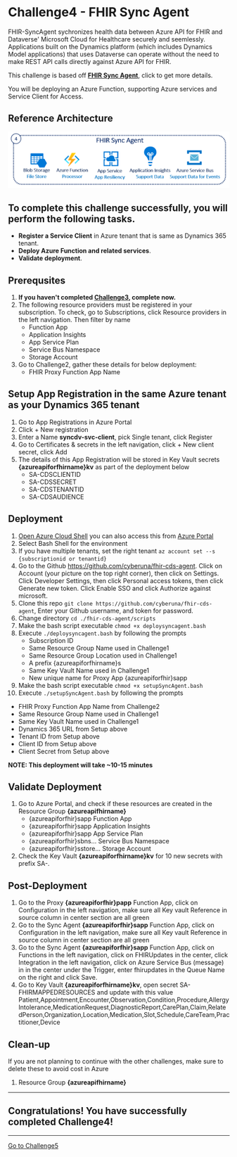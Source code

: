# Challenge4 - FHIR Sync Agent

FHIR-SyncAgent sychronizes health data between Azure API for FHIR and Dataverse' Microsoft Cloud for Healthcare securely and seemlessly. Applications built on the Dynamics platform (which includes Dynamics Model applications) that uses Dataverse can operate without the need to make REST API calls directly against Azure API for FHIR. 

This challenge is based off **[FHIR Sync Agent](https://github.com/microsoft/fhir-cds-agent)**, click to get more details.

You will be deploying an Azure Function, supporting Azure services and Service Client for Access.

## Reference Architecture
<center><img src="../images/fhir-syncagent.png" width="650"></center>

## To complete this challenge successfully, you will perform the following tasks.

* **Register a Service Client** in Azure tenant that is same as Dynamics 365 tenant.
* **Deploy Azure Function and related services**. 
* **Validate deployment**.

## Prerequsites

1. **If you haven't completed [Challenge3](../Challenge3-FHIRLoader/ReadMe.md), complete now.**
2. The following resource providers must be registered in your subscription. To check, go to Subscriptions, click Resource providers in the left navigation. Then filter by name
   * Function App
   * Application Insights
   * App Service Plan
   * Service Bus Namespace
   * Storage Account
3. Go to Challenge2, gather these details for below deployment:
   * FHIR Proxy Function App Name

## Setup App Registration in the same Azure tenant as your Dynamics 365 tenant
1. Go to App Registrations in Azure Portal
2. Click + New registration
3. Enter a Name **syncdv-svc-client**, pick Single tenant, click Register
4. Go to Certificates & secrets in the left navigation, click + New client secret, click Add
5. The details of this App Registration will be stored in Key Vault secrets **{azureapiforfhirname}kv** as part of the deployment below
   * SA-CDSCLIENTID
   * SA-CDSSECRET
   * SA-CDSTENANTID
   * SA-CDSAUDIENCE

## Deployment
1. [Open Azure Cloud Shell](https://shell.azure.com) you can also access this from [Azure Portal](https://portal.azure.com)
2. Select Bash Shell for the environment 
3. If you have multiple tenants, set the right tenant ```az account set --s {subscriptionid or tenantid}```
4. Go to the Github https://github.com/cyberuna/fhir-cds-agent. Click on Account (your picture on the top right corner), then click on Settings. Click Developer Settings, then click Personal access tokens, then click Generate new token. Click Enable SSO and click Authorize against microsoft.
5. Clone this repo ```git clone https://github.com/cyberuna/fhir-cds-agent```, Enter your Github username, and token for password.
6. Change directory ```cd ./fhir-cds-agent/scripts```
7. Make the bash script executable ```chmod +x deploysyncagent.bash```
8. Execute ```./deploysyncagent.bash``` by following the prompts
   * Subscription ID 
   * Same Resource Group Name used in Challenge1
   * Same Resource Group Location used in Challenge1
   * A prefix {azureapiforfhirname}s
   * Same Key Vault Name used in Challenge1
   * New unique name for Proxy App {azureapiforfhir}sapp
9. Make the bash script executable ```chmod +x setupSyncAgent.bash```
10. Execute ```./setupSyncAgent.bash``` by following the prompts
   * FHIR Proxy Function App Name from Challenge2
   * Same Resource Group Name used in Challenge1
   * Same Key Vault Name used in Challenge1
   * Dynamics 365 URL from Setup above
   * Tenant ID from Setup above
   * Client ID from Setup above
   * Client Secret from Setup above

**NOTE: This deployment will take ~10-15 minutes**

## Validate Deployment
1. Go to Azure Portal, and check if these resources are created in the Resource Group **{azureapifhirname}**
   * {azureapiforfhir}sapp Function App
   * {azureapiforfhir}sapp Application Insights
   * {azureapiforfhir}sapp App Service Plan
   * {azureapiforfhir}sbns... Service Bus Namespace
   * {azureapiforfhir}sstore... Storage Account
2. Check the Key Vault **{azureapiforfhirname}kv** for 10 new secrets with prefix SA-. 

## Post-Deployment 
1. Go to the Proxy **{azureapiforfhir}papp** Function App, click on Configuration in the left navigation, make sure all Key vault Reference in source column in center section are all green
2. Go to the Sync Agent **{azureapiforfhir}sapp** Function App, click on Configuration in the left navigation, make sure all Key vault Reference in source column in center section are all green
3. Go to the Sync Agent **{azureapiforfhir}sapp** Function App, click on Functions in the left navigation, click on FHIRUpdates in the center, click Integration in the left navigation, click on Azure Service Bus (message) in in the center under the Trigger, enter fhirupdates in the Queue Name on the right and click Save.
4. Go to Key Vault **{azureapiforfhirname}kv**, open secret SA-FHIRMAPPEDRESOURCES and update with this value
Patient,Appointment,Encounter,Observation,Condition,Procedure,AllergyIntolerance,MedicationRequest,DiagnosticReport,CarePlan,Claim,RelatedPerson,Organization,Location,Medication,Slot,Schedule,CareTeam,Practitioner,Device

## Clean-up
If you are not planning to continue with the other challenges, make sure to delete these to avoid cost in Azure
1. Resource Group **{azureapifhirname}**
---

## Congratulations! You have successfully completed Challenge4! 

***


[Go to Challenge5](../Challenge5-FHIRSyncDV/ReadMe.md)

